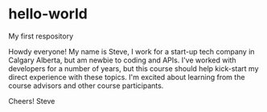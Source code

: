 # hello-world
My first respository

Howdy everyone! My name is Steve, I work for a start-up tech company in Calgary Alberta, but am newbie to coding and APIs.  I've worked with developers for a number of years, but this course should help kick-start my direct experience with these topics.  I'm excited about learning from the course advisors and other course participants.

Cheers!
Steve
